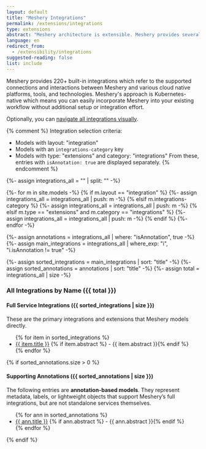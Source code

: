 ```yaml
---
layout: default
title: "Meshery Integrations"
permalink: /extensions/integrations
type: extensions
abstract: "Meshery architecture is extensible. Meshery provides several extension points for working with different cloud native projects via adapters, load generators, and providers."
language: en
redirect_from:
  - /extensibility/integrations
suggested-reading: false
list: include
---
```


Meshery provides 220+ built-in integrations which refer to the supported connections and interactions between Meshery and various cloud native platforms, tools, and technologies. Meshery's approach is Kubernetes-native which means you can easily incorporate Meshery into your existing workflow without additional setup or integration effort.

Optionally, you can [navigate all integrations visually](https://meshery.io/integrations).

{% comment %}
Integration selection criteria:

- Models with layout: "integration"
- Models with an `integrations-category` key
- Models with type: "extensions" and category: "integrations"
  From these, entries with `isAnnotation: true` are displayed separately.
  {% endcomment %}

{%- assign integrations_all = "" | split: "" -%}

{%- for m in site.models -%}
{% if m.layout == "integration" %}
{%- assign integrations_all = integrations_all | push: m -%}
{% elsif m.integrations-category %}
{%- assign integrations_all = integrations_all | push: m -%}
{% elsif m.type == "extensions" and m.category == "integrations" %}
{%- assign integrations_all = integrations_all | push: m -%}
{% endif %}
{%- endfor -%}

{%- assign annotations = integrations_all | where: "isAnnotation", true -%}
{%- assign main_integrations = integrations_all | where_exp: "i", "i.isAnnotation != true" -%}

{%- assign sorted_integrations = main_integrations | sort: "title" -%}
{%- assign sorted_annotations = annotations | sort: "title" -%}
{%- assign total = integrations_all | size -%}

### All Integrations by Name ({{ total }})

#### Full Service Integrations ({{ sorted_integrations | size }})

These are the primary integrations and extensions that Meshery models directly.

<ul>
  {% for item in sorted_integrations %}
    <li>
      <a href="{{ site.baseurl }}{{ item.url }}">{{ item.title }}</a>
      {% if item.abstract %} - {{ item.abstract }}{% endif %}
    </li>
  {% endfor %}
</ul>

{% if sorted_annotations.size > 0 %}

#### Supporting Annotations ({{ sorted_annotations | size }})

The following entries are **annotation-based models**. They represent metadata, labels, or lightweight objects that support Meshery’s full integrations, but are not standalone services themselves.

<ul>
  {% for ann in sorted_annotations %}
    <li>
      <a href="{{ site.baseurl }}{{ ann.url }}">{{ ann.title }}</a>
      {% if ann.abstract %} - {{ ann.abstract }}{% endif %}
    </li>
  {% endfor %}
</ul>
{% endif %}
